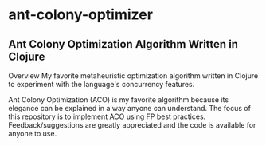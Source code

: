 # ant-colony-optimizer
Ant Colony Optimization Algorithm Written in Clojure
-----------
Overview
My favorite metaheuristic optimization algorithm written in Clojure to experiment with the language's concurrency features. 

Ant Colony Optimization (ACO) is my favorite algorithm because its elegance can be explained in a way anyone can understand.  The focus of this repository is to  implement ACO using FP best practices.  Feedback/suggestions are greatly appreciated and the code is available for anyone to use.
